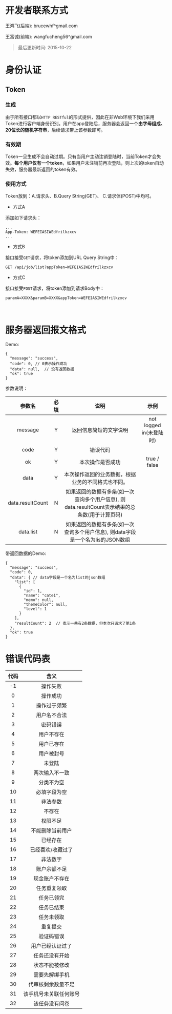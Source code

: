 # 开发者联系方式

王鸿飞(后端): brucewhf^gmail.com

王富诚(前端): wangfucheng56^gmail.com



> 最后更新时间: 2015-10-22



# 身份认证

## Token

### 生成

由于所有接口都以`HTTP RESTful`的形式提供，因此在非Web环境下我们采用Token进行客户端身份识别。用户在app登陆后，服务器会返回一个**由字母组成、20位长的随机字符串**，后续请求带上该参数即可。



### 有效期

Token一旦生成不会自动过期。只有当用户主动注销登陆时，当前Token才会失效。**每个用户仅有一个token**，如果用户未注销前再次登陆，则上次的token自动失效，服务器最新返回的token有效。



### 使用方式

Token放到：A.请求头、B.Query String(GET)、 C.请求体(POST)中均可。

- 方式A

添加如下请求头：

``` 
...
App-Token: WEFEIASIWEdfrilkzxcv
...
```

- 方式B

接口接受`GET`请求，将token添加到URL Query String中：

``` 
GET /api/job/list?appToken=WEFEIASIWEdfrilkzxcv
```

- 方式C

接口接受`POST`请求，将token添加到请求Body中：

``` 
paramA=XXXX&paramB=XXXX&appToken=WEFEIASIWEdfrilkzxcv
```

​

# 服务器返回报文格式

Demo:

``` 
{
  "message": "success",
  "code": 0, // 0表示操作成功
  "data": null,  // 没有返回数据
  "ok": true
}
```

参数说明：

|       参数名        |  必填  |                    说明                    |         示例          |
| :--------------: | :--: | :--------------------------------------: | :-----------------: |
|     message      |  Y   |               返回信息简短的文字说明                | not logged in(未登陆时) |
|       code       |  Y   |                   错误代码                   |                     |
|        ok        |  Y   |                 本次操作是否成功                 |    true / false     |
|       data       |  Y   |        本次操作返回的业务数据，根据业务的不同格式也不同。         |                     |
| data.resultCount |  N   | 如果返回的数据有多条(如一次查询多个用户信息), 则data.resultCount表示结果的总条数(用于计算页码) |                     |
|    data.list     |  N   | 如果返回的数据有多条(如一次查询多个用户信息), 则data字段是一个名为lis的JSON数组 |                     |

带返回数据的Demo:

``` 
{
  "message": "success",
  "code": 0,
  "data": { // data字段是一个名为list的json数组
    "list": [
      {
        "id": 1,
        "name": "cate1",
        "memo": null,
        "themeColor": null,
        "level": 1
      }
    ],
    "resultCount": 2  // 表示一共有2条数据，但本次只请求了第1条
  },
  "ok": true
}
```



# 错误代码表

|  代码  |     含义      |
| :--: | :---------: |
|  -1  |    操作失败     |
|  0   |    操作成功     |
|  1   |   操作过于频繁    |
|  2   |   用户名不合法    |
|  3   |    密码错误     |
|  4   |    用户不存在    |
|  5   |    用户已存在    |
|  6   |    用户被封号    |
|  7   |     未登陆     |
|  8   |   两次输入不一致   |
|  9   |    分类不为空    |
|  10  |   必填字段为空    |
|  11  |    非法参数     |
|  12  |     不存在     |
|  13  |    权限不足     |
|  14  |  不能删除当前用户   |
|  15  |    已经存在     |
|  16  |  已经喜欢/收藏过了  |
|  17  |    非法数字     |
|  18  |   账户余额不足    |
|  19  |   现金账户不存在   |
|  20  |   任务重复领取    |
|  21  |    任务已领完    |
|  22  |    任务已结束    |
|  23  |    任务未领取    |
|  24  |    重复提交     |
|  25  |    验证码错误    |
|  26  |  用户已经认证过了   |
|  27  |   任务还没有开始   |
|  28  |   状态不能被修改   |
|  29  |   需要先解绑手机   |
|  30  |  代审核剩余数量不足  |
|  31  | 该手机号未关联任何账号 |
|  32  |   该任务没有问卷   |